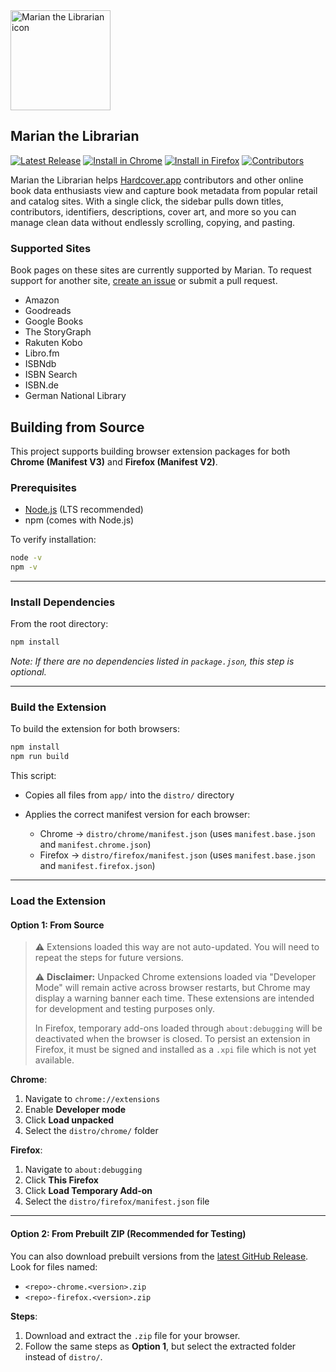 <img src="src/icons/icon-full.png" alt="Marian the Librarian icon" width="160" />

## Marian the Librarian
[![Latest Release](https://img.shields.io/github/v/release/jacobtender/marian-extension?color=16a34a&label=Latest%20Release)](https://github.com/jacobtender/marian-extension/releases/latest)
[![Install in Chrome](https://img.shields.io/badge/Chrome%20Web%20Store-Install-blue?logo=googlechrome&logoColor=white)](https://chromewebstore.google.com/detail/marian-the-librarian/gpnkkkbefalodcjhgafioibknoingann)
[![Install in Firefox](https://img.shields.io/badge/Firefox%20Add--ons-Install-orange?logo=firefox&logoColor=white)](https://addons.mozilla.org/firefox/addon/marian-the-librarian/)
[![Contributors](https://img.shields.io/github/contributors/jacobtender/marian-extension?color=8b5cf6&logo=github)](https://github.com/jacobtender/marian-extension/graphs/contributors)

Marian the Librarian helps [Hardcover.app](https://hardcover.app/join?referrer_id=8753) contributors and other online book data enthusiasts view and capture book metadata from popular retail and catalog sites. With a single click, the sidebar pulls down titles, contributors, identifiers, descriptions, cover art, and more so you can manage clean data without endlessly scrolling, copying, and pasting.

### Supported Sites
Book pages on these sites are currently supported by Marian. To request support for another site, [create an issue](https://github.com/jacobtender/marian-extension/issues/new?template=site-support-request.md) or submit a pull request.

- Amazon
- Goodreads
- Google Books
- The StoryGraph
- Rakuten Kobo
- Libro.fm
- ISBNdb
- ISBN Search 
- ISBN.de
- German National Library


## Building from Source

This project supports building browser extension packages for both **Chrome (Manifest V3)** and **Firefox (Manifest V2)**.

### Prerequisites

* [Node.js](https://nodejs.org/) (LTS recommended)
* npm (comes with Node.js)

To verify installation:

```bash
node -v
npm -v
```

---

### Install Dependencies

From the root directory:

```bash
npm install
```

*Note: If there are no dependencies listed in `package.json`, this step is optional.*

---

### Build the Extension

To build the extension for both browsers:

```bash
npm install
npm run build
```

This script:

* Copies all files from `app/` into the `distro/` directory
* Applies the correct manifest version for each browser:

  * Chrome → `distro/chrome/manifest.json` (uses `manifest.base.json` and `manifest.chrome.json`)
  * Firefox → `distro/firefox/manifest.json` (uses `manifest.base.json` and `manifest.firefox.json`)

---

### Load the Extension

#### Option 1: From Source

> ⚠️ Extensions loaded this way are not auto-updated. You will need to repeat the steps for future versions.
>
> ⚠️ **Disclaimer:** Unpacked Chrome extensions loaded via "Developer Mode" will remain active across browser restarts, but Chrome may display a warning banner each time. These extensions are intended for development and testing purposes only.  
>
> In Firefox, temporary add-ons loaded through `about:debugging` will be deactivated when the browser is closed. To persist an extension in Firefox, it must be signed and installed as a `.xpi` file which is not yet available.
>

**Chrome**:

1. Navigate to `chrome://extensions`
2. Enable **Developer mode**
3. Click **Load unpacked**
4. Select the `distro/chrome/` folder

**Firefox**:

1. Navigate to `about:debugging`
2. Click **This Firefox**
3. Click **Load Temporary Add-on**
4. Select the `distro/firefox/manifest.json` file

---

#### Option 2: From Prebuilt ZIP (Recommended for Testing)

You can also download prebuilt versions from the [latest GitHub Release](https://github.com/jacobtender/marian-extension/releases/latest). Look for files named:

* `<repo>-chrome.<version>.zip`
* `<repo>-firefox.<version>.zip`

**Steps**:

1. Download and extract the `.zip` file for your browser.
2. Follow the same steps as **Option 1**, but select the extracted folder instead of `distro/`.
